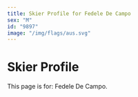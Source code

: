 ```yaml
---
title: Skier Profile for Fedele De Campo
sex: "M"
id: "9897"
image: "/img/flags/aus.svg" 
---
```


# Skier Profile

This page is for: Fedele De Campo.
    